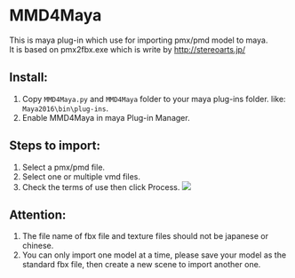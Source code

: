 # MMD4Maya
This is maya plug-in which use for importing pmx/pmd model to maya.<br>
It is based on pmx2fbx.exe which is write by http://stereoarts.jp/

## Install:
1. Copy `MMD4Maya.py` and `MMD4Maya` folder to your maya plug-ins folder. like: `Maya2016\bin\plug-ins`.
2. Enable MMD4Maya in maya Plug-in Manager.

## Steps to import:
1. Select a pmx/pmd file.
2. Select one or multiple vmd files.
3. Check the terms of use then click Process.
![](http://images2015.cnblogs.com/blog/675680/201601/675680-20160131230507896-565921880.jpg)

## Attention:
1. The file name of fbx file and texture files should not be japanese or chinese.
2. You can only import one model at a time, please save your model as the standard fbx file, then create a new scene to import another one.
